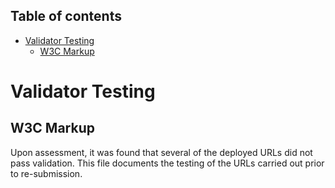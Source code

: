 ## Table of contents
- [Validator Testing](#validator-testing)
    - [W3C Markup](#w3c-markup)

# Validator Testing 

## W3C Markup

Upon assessment, it was found that several of the deployed URLs did not pass validation. This file documents the testing of the URLs carried out prior to re-submission.